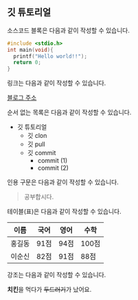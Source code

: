 ## 깃 튜토리얼

소스코드 블록은 다음과 같이 작성할 수 있습니다.

```c
#include <stdio.h>
int main(void){
  printf("Hello world!!");
  return 0;
}
```

링크는 다음과 같이 작성할 수 있습니다.

[블로그 주소](https://blog.naver.com/ndb796)

순서 없는 목록은 다음과 같이 작성할 수 있습니다.

* 깃 튜토리얼
  * 깃 clon
  * 깃 pull
  * 깃 commit
    * commit (1)
    * commit (2)
    
인용 구문은 다음과 같이 작성할 수 있습니다.

> 공부합시다.

테이블(표)은 다음과 같이 작성할 수 있습니다.

이름|국어|영어|수학
---|---|---|---|
홍길동|91점|94점|100점|
이순신|82점|91점|88점|

강조는 다음과 같이 작성할 수 있습니다.

**치킨**을 먹다가 ~~두드러기~~가 났어요.
